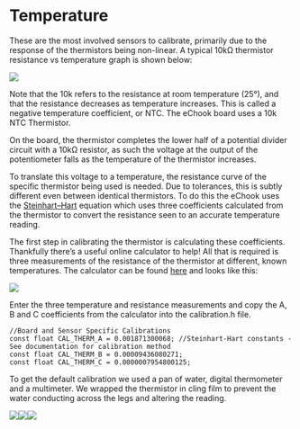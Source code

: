 # Temperature

These are the most involved sensors to calibrate, primarily due to the response of the thermistors being non-linear. A typical 10kΩ thermistor resistance vs temperature graph is shown below:

![](https://lh4.googleusercontent.com/z8hZ8SvbFAUlVafoLBIffR0ba-W5_rT01rHz17n3Jz-88D0F088MpPB4ndDL4eUz13awJpIQm42ru8HbgTlM9KoGhY0lbiR4WjP_GLsFwfe0UgLFJYWsLyTQnudFe_yAKh3eBetC)

Note that the 10k refers to the resistance at room temperature \(25°\), and that the resistance decreases as temperature increases. This is called a negative temperature coefficient, or NTC. The eChook board uses a 10k NTC Thermistor.

On the board, the thermistor completes the lower half of a potential divider circuit with a 10kΩ resistor, as such the voltage at the output of the potentiometer falls as the temperature of the thermistor increases.

To translate this voltage to a temperature, the resistance curve of the specific thermistor being used is needed. Due to tolerances, this is subtly different even between identical thermistors. To do this the eChook uses the [Steinhart–Hart](https://en.wikipedia.org/wiki/Steinhart–Hart_equation) equation which uses three coefficients calculated from the thermistor to convert the resistance seen to an accurate temperature reading.

The first step in calibrating the thermistor is calculating these coefficients. Thankfully there’s a useful online calculator to help! All that is required is three measurements of the resistance of the thermistor at different, known temperatures. The calculator can be found [here](http://www.thinksrs.com/downloads/programs/Therm%20Calc/NTCCalibrator/NTCcalculator.htm) and looks like this:

![](https://lh3.googleusercontent.com/fmYhUC_dDDkDMKbMWPzaOq1qHJJ6kehtJjfd_UuTrWpTaNHCxvm0np7ymCy6kjwasyXHZBpfv9XZsvGpLbHzfyuvvEAgYeeR0o73np7Ed0G2BduqZFHUd_0shGBJHHU87K6xzmo4)

Enter the three temperature and resistance measurements and copy the A, B and C coefficients from the calculator into the calibration.h file.

```text
//Board and Sensor Specific Calibrations
const float CAL_THERM_A = 0.001871300068; //Steinhart-Hart constants - See documentation for calibration method
const float CAL_THERM_B = 0.00009436080271;
const float CAL_THERM_C = 0.0000007954800125;
```

To get the default calibration we used a pan of water, digital thermometer and a multimeter. We wrapped the thermistor in cling film to prevent the water conducting across the legs and altering the reading.

![](https://lh5.googleusercontent.com/cVGjJGnzkw4fELwLeoUsbL1wRIbfxg9ShtPin4vQp295qGxoxqu-XWsv05iU2n1yzrnvnpRBeRwRGEf7CMH_0qYRvcDK2pwizRB5UPe5qGjYkv-VZHLpt2PxpqGkLz1eYNpcp3vz)![](https://lh6.googleusercontent.com/DYPsAZI06tujDdSmxQke3xke5Z_tgahJoDsP99CsDfkumKsD59r77cL5TzyJ3I-dQHReJ4HWH6pJXnPTffWaae55WwsRAcyi-LeArY35kcROvp_0QCg4Sd_nd4dUlVw8wbuDazzY)![](https://lh5.googleusercontent.com/nShVV70e4TSh-BrVYO2JbfnnTc5gbaRies6huphxmKOkN3AnkHvvtmZI7KSS8se9C5wNRq2h0OMcqNMBYDlFHbNL8ViQqILDi12tUruWA_lmbL5I-AtS9YxtZoe9M_XH7DdlgQyC)


